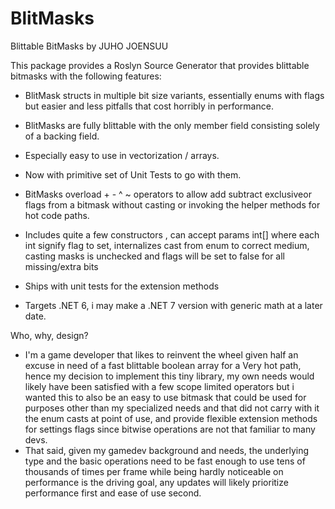 # BlitMasks
Blittable BitMasks by JUHO JOENSUU

This package provides a Roslyn Source Generator that provides blittable bitmasks with the following features:

* BlitMask structs in multiple bit size variants, essentially enums with flags but easier and less pitfalls that cost horribly in performance.
* BlitMasks are fully blittable with the only member field consisting solely of a backing field.
* Especially easy to use in vectorization / arrays.
* Now with primitive set of Unit Tests to go with them.
 
 
* BitMasks overload + - ^ ~ operators to allow add subtract exclusiveor flags from a bitmask without casting or invoking the helper methods for hot code paths.
*	Includes quite a few constructors , can accept params int[] where each int signify flag to set, internalizes cast from enum to correct medium, casting masks is unchecked and flags will be set to false for all missing/extra bits
*	Ships with unit tests for the extension methods
*	Targets .NET 6, i may make a .NET 7 version with generic math at a later date.

Who, why, design?
*	I'm a game developer that likes to reinvent the wheel given half an excuse in need of a fast blittable boolean array for a Very hot path,
	hence my decision to implement this tiny library, my own needs would likely have been satisfied with a few scope limited operators but 
	i wanted this to also be an easy to use bitmask that could be used for purposes other than my specialized needs and that did not carry 
	with it the enum casts at point of use, and provide flexible extension methods for settings flags since bitwise operations are not that 
	familiar to many devs.
*	That said, given my gamedev background and needs, the underlying type and the basic operations need to be fast enough to use 
	tens of thousands of times per frame while being hardly noticeable on performance is the driving goal, any updates will likely prioritize
	performance first and ease of use second.
